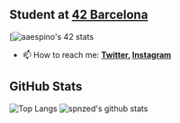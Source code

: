 ## Student at [42 Barcelona](https://www.42barcelona.com/es/)
[![aaespino's 42 stats](https://badge42.vercel.app/api/v2/cl2j116av002509mh2pt2de29/stats?cursusId=21&coalitionId=205)

- 📫 How to reach me:
  **[Twitter](https://twitter.com/spnzed), [Instagram](https://www.instagram.com/spnzed/)**

## GitHub Stats
![Top Langs](https://github-readme-stats.vercel.app/api/top-langs/?username=spnzed&layout=compact&theme=dark&hide_border=true)
![spnzed's github stats](https://github-readme-stats.vercel.app/api?username=spnzed&show_icons=true&hide_border=true&theme=dark)
